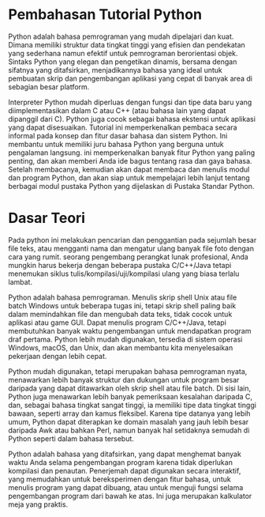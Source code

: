 # Pembahasan Tutorial Python #
Python adalah bahasa pemrograman yang mudah dipelajari dan kuat. Dimana memiliki struktur data tingkat tinggi yang efisien dan pendekatan yang sederhana namun efektif untuk pemrograman berorientasi objek. Sintaks Python yang elegan dan pengetikan dinamis, bersama dengan sifatnya yang ditafsirkan, menjadikannya bahasa yang ideal untuk pembuatan skrip dan pengembangan aplikasi yang cepat di banyak area di sebagian besar platform.

Interpreter Python mudah diperluas dengan fungsi dan tipe data baru yang diimplementasikan dalam C atau C++ (atau bahasa lain yang dapat dipanggil dari C). Python juga cocok sebagai bahasa ekstensi untuk aplikasi yang dapat disesuaikan. Tutorial ini memperkenalkan pembaca secara informal pada konsep dan fitur dasar bahasa dan sistem Python. Ini membantu untuk memiliki juru bahasa Python yang berguna untuk pengalaman langsung.  ini memperkenalkan banyak fitur Python yang paling penting, dan akan memberi Anda ide bagus tentang rasa dan gaya bahasa. Setelah membacanya, kemudian akan dapat membaca dan menulis modul dan program Python, dan akan siap untuk mempelajari lebih lanjut tentang berbagai modul pustaka Python yang dijelaskan di Pustaka Standar Python. 

# Dasar Teori #
 Pada python ini melakukan pencarian dan penggantian pada sejumlah besar file teks, atau mengganti nama dan mengatur ulang banyak file foto dengan cara yang rumit. seorang pengembang perangkat lunak profesional, Anda mungkin harus bekerja dengan beberapa pustaka C/C++/Java tetapi menemukan siklus tulis/kompilasi/uji/kompilasi ulang yang biasa terlalu lambat. 

Python adalah bahasa pemrograman. Menulis skrip shell Unix atau file batch Windows untuk beberapa tugas ini, tetapi skrip shell paling baik dalam memindahkan file dan mengubah data teks, tidak cocok untuk aplikasi atau game GUI. Dapat menulis program C/C++/Java, tetapi membutuhkan banyak waktu pengembangan untuk mendapatkan program draf pertama. Python lebih mudah digunakan, tersedia di sistem operasi Windows, macOS, dan Unix, dan akan membantu kita menyelesaikan pekerjaan dengan lebih cepat. 

Python mudah digunakan, tetapi merupakan bahasa pemrograman nyata, menawarkan lebih banyak struktur dan dukungan untuk program besar daripada yang dapat ditawarkan oleh skrip shell atau file batch. Di sisi lain, Python juga menawarkan lebih banyak pemeriksaan kesalahan daripada C, dan, sebagai bahasa tingkat sangat tinggi, ia memiliki tipe data tingkat tinggi bawaan, seperti array dan kamus fleksibel. Karena tipe datanya yang lebih umum, Python dapat diterapkan ke domain masalah yang jauh lebih besar daripada Awk atau bahkan Perl, namun banyak hal setidaknya semudah di Python seperti dalam bahasa tersebut. 

Python adalah bahasa yang ditafsirkan, yang dapat menghemat banyak waktu Anda selama pengembangan program karena tidak diperlukan kompilasi dan penautan. Penerjemah dapat digunakan secara interaktif, yang memudahkan untuk bereksperimen dengan fitur bahasa, untuk menulis program yang dapat dibuang, atau untuk menguji fungsi selama pengembangan program dari bawah ke atas. Ini juga merupakan kalkulator meja yang praktis. 